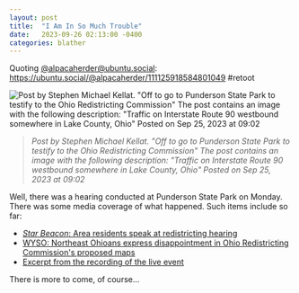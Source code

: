 ```yaml
---
layout: post
title:  "I Am In So Much Trouble"
date:   2023-09-26 02:13:00 -0400
categories: blather
---
```


Quoting [@alpacaherder@ubuntu.social](https://ubuntu.social/@alpacaherder): <https://ubuntu.social/@alpacaherder/111125918584801049> #retoot

![Post by Stephen Michael Kellat. "Off to go to Punderson State Park to testify to the Ohio Redistricting Commission" The post contains an image with the following description: "Traffic on Interstate Route 90 westbound somewhere in Lake County, Ohio" Posted on Sep 25, 2023 at 09:02]({{site.url}}/hearing-trip.jpg)

>*Post by Stephen Michael Kellat. "Off to go to Punderson State Park to testify to the Ohio Redistricting Commission" The post contains an image with the following description: "Traffic on Interstate Route 90 westbound somewhere in Lake County, Ohio" Posted on Sep 25, 2023 at 09:02*

Well, there was a hearing conducted at Punderson State Park on Monday.  There was some media coverage of what happened.  Such items include so far:

+ [*Star Beacon*: Area residents speak at redistricting hearing](http://web.archive.org/web/20230926042215/https://www.starbeacon.com/news/local_news/area-residents-speak-at-redistricting-hearing/article_192dc5fc-5bce-11ee-8215-838565f9a63d.html)
+ [WYSO: Northeast Ohioans express disappointment in Ohio Redistricting Commission's proposed maps](https://web.archive.org/web/20230926042703/https://www.wyso.org/2023-09-25/ohio-redistricting-commission-holds-public-hearing-in-geauga-county)
+ [Excerpt from the recording of the live event](https://www.ohiochannel.org/video/ohio-redistricting-commission-9-25-2023-1000am?start=930&end=1380)

There is more to come, of course...


